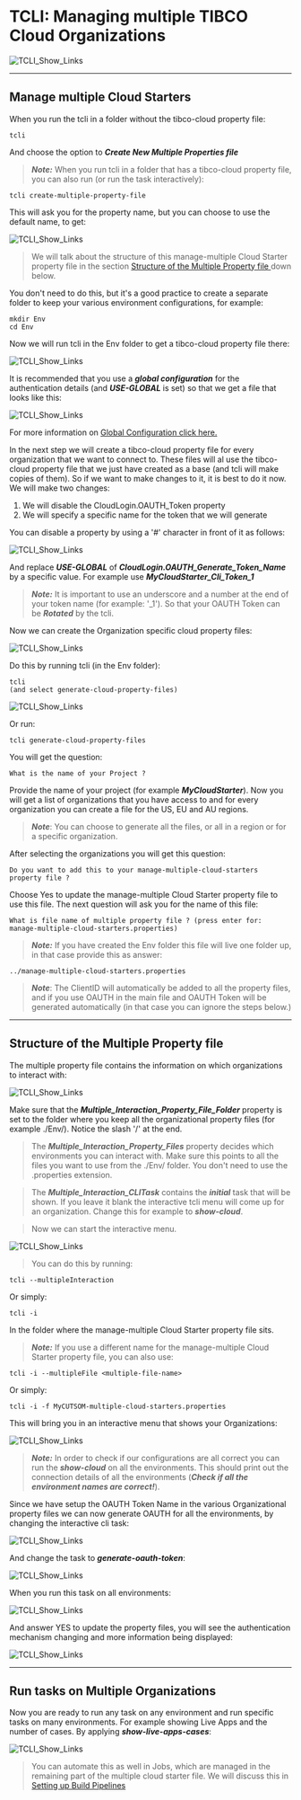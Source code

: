 # TCLI: Managing multiple TIBCO Cloud Organizations

![TCLI_Show_Links](imgs/004_Multiple_Overview.png#zoom)

---
## Manage multiple Cloud Starters
When you run the tcli in a folder without the tibco-cloud property file:

```console
tcli 
```
And choose the option to ***Create New Multiple Properties file***

> ***Note:*** When you run tcli in a folder that has a tibco-cloud property file, you can also run (or run the task interactively):

```console
tcli create-multiple-property-file
```

This will ask you for the property name, but you can choose to use the default name, to get:

![TCLI_Show_Links](imgs/004_Multiple_File.png#zoom)

> We will talk about the structure of this manage-multiple Cloud Starter property file in the section [Structure of the Multiple Property file ](#structure-of-the-multiple-property-file) down below.

You don't need to do this, but it's a good practice to create a separate folder to keep your various environment configurations, for example:

```console
mkdir Env
cd Env
```

Now we will run tcli in the Env folder to get a tibco-cloud property file there:

![TCLI_Show_Links](imgs/004_Env_Folder.png#zoom)

It is recommended that you use a ***global configuration*** for the authentication details (and ***USE-GLOBAL*** is set) so that we get a file that looks like this: 

![TCLI_Show_Links](imgs/004_Env_Global.png#zoom)

For more information on [Global Configuration click here.](../concepts/002_Global_Configuration.md)

In the next step we will create a tibco-cloud property file for every organization that we want to connect to. These files will al use the tibco-cloud property file that we just have created as a base (and tcli will make copies of them). So if we want to make changes to it, it is best to do it now. We will make two changes:

1. We will disable the CloudLogin.OAUTH_Token property
2. We will specify a specific name for the token that we will generate

You can disable a property by using a '#' character in front of it as follows:

![TCLI_Show_Links](imgs/004_File_Changes.png#zoom)

And replace ***USE-GLOBAL*** of ***CloudLogin.OAUTH_Generate_Token_Name*** by a specific value. For example use ***MyCloudStarter_Cli_Token_1*** 

> ***Note:*** It is important to use an underscore and a number at the end of your token name (for example: '_1'). So that your OAUTH Token can be ***Rotated*** by the tcli.

Now we can create the Organization specific cloud property files:

![TCLI_Show_Links](imgs/004_Generate_Env_Files.png#zoom)

Do this by running tcli (in the Env folder):

```console
tcli 
(and select generate-cloud-property-files)
```

![TCLI_Show_Links](imgs/004_Generate_Multiple.png#zoom)

Or run:

```console
tcli generate-cloud-property-files 
```

You will get the question:

```console
What is the name of your Project ?
```

Provide the name of your project (for example ***MyCloudStarter***).
Now you will get a list of organizations that you have access to and for every organization you can create a file for the US, EU and AU regions.

> ***Note***: You can choose to generate all the files, or all in a region or for a specific organization.

After selecting the organizations you will get this question: 

```console
Do you want to add this to your manage-multiple-cloud-starters property file ?
```

Choose Yes to update the manage-multiple Cloud Starter property file to use this file. The next question will ask you for the name of this file:

```console
What is file name of multiple property file ? (press enter for: manage-multiple-cloud-starters.properties)
```

> ***Note:*** If you have created the Env folder this file will live one folder up, in that case provide this as answer:

```console
../manage-multiple-cloud-starters.properties
```

> ***Note***: The ClientID will automatically be added to all the property files, and if you use OAUTH in the main file and OAUTH Token will be generated automatically (in that case you can ignore the steps below.)

---
## Structure of the Multiple Property file
The multiple property file contains the information on which organizations to interact with:

![TCLI_Show_Links](imgs/004_Multiple_File_Structure.png#zoom)

Make sure that the ***Multiple_Interaction_Property_File_Folder*** property is set to the folder where you keep all the organizational property files (for example ./Env/). Notice the slash '/' at the end.

> The ***Multiple_Interaction_Property_Files*** property decides which environments you can interact with. Make sure this points to all the files you want to use from the ./Env/ folder. You don't need to use the .properties extension.

> The ***Multiple_Interaction_CLITask*** contains the ***initial*** task that will be shown. If you leave it blank the interactive tcli menu will come up for an organization. Change this for example to ***show-cloud***.

> Now we can start the interactive menu.

![TCLI_Show_Links](imgs/004_TCLI_I.png#zoom)

> You can do this by running:

```console
tcli --multipleInteraction
```

Or simply:

```console
tcli -i
```

In the folder where the manage-multiple Cloud Starter property file sits.

> ***Note:*** If you use a different name for the manage-multiple Cloud Starter property file, you can also use:

```console
tcli -i --multipleFile <multiple-file-name>
```

Or simply:

```console
tcli -i -f MyCUTSOM-multiple-cloud-starters.properties
```

This will bring you in an interactive menu that shows your Organizations:

![TCLI_Show_Links](imgs/004_MI_ClientID.png#zoom)

> ***Note:*** In order to check if our configurations are all correct you can run the ***show-cloud*** on all the environments. This should print out the connection details of all the environments (***Check if all the environment names are correct!***).

Since we have setup the OAUTH Token Name in the various Organizational property files we can now generate OAUTH for all the environments, by changing the interactive cli task:

![TCLI_Show_Links](imgs/004_Change_Task.png#zoom)

And change the task to ***generate-oauth-token***:

![TCLI_Show_Links](imgs/004_Generate_Oauth.png#zoom)

When you run this task on all environments:

![TCLI_Show_Links](imgs/004_Run_GO.png#zoom)

And answer YES to update the property files, you will see the authentication mechanism changing and more information being displayed:

![TCLI_Show_Links](imgs/004_Oauth_Orgs.png#zoom)

---
## Run tasks on Multiple Organizations
Now you are ready to run any task on any environment and run specific tasks on many environments. For example showing Live Apps and the number of cases. By applying ***show-live-apps-cases***:

![TCLI_Show_Links](imgs/004_Show_LA_Cases.png#zoom)

> You can automate this as well in Jobs, which are managed in the remaining part of the multiple cloud starter file. We will discuss this in [Setting up Build Pipelines](./005_Setting_Up_A_Buildpipeline.md)

